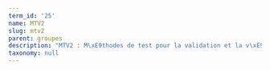 ```yaml
---
term_id: '25'
name: MTV2
slug: mtv2
parent: groupes
description: "MTV2 : M\xE9thodes de test pour la validation et la v\xE9rification"
taxonomy: null
---
```


